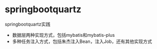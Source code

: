 # springbootquartz
springbootquartz实践
* 数据层两种实现方式，包括mybatis和mybatis-plus
* 多种任务注入方式，包括朱杰注入Bean，注入Job，还有其他实现方式
